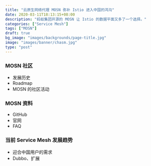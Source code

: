 ```yaml
---
title: "云原生网络代理 MOSN 弥补 Istio 进入中国的鸿沟"
date: 2020-03-11T18:13:15+08:00
description: "蚂蚁集团开源的 MOSN 让 Istio 的数据平面又多了一个选择。"
categories: ["Service Mesh"]
tags: ["MOSN"]
draft: true
bg_image: "images/backgrounds/page-title.jpg"
image: "images/banner/chasm.jpg"
type: "post"
---
```


### MOSN 社区

- 发展历史
- Roadmap
- MOSN 的社区活动

### MOSN 资料

- GitHub
- 官网
- FAQ

### 当前 Service Mesh 发展趋势

- 迎合中国用户的需求
- Dubbo、扩展
